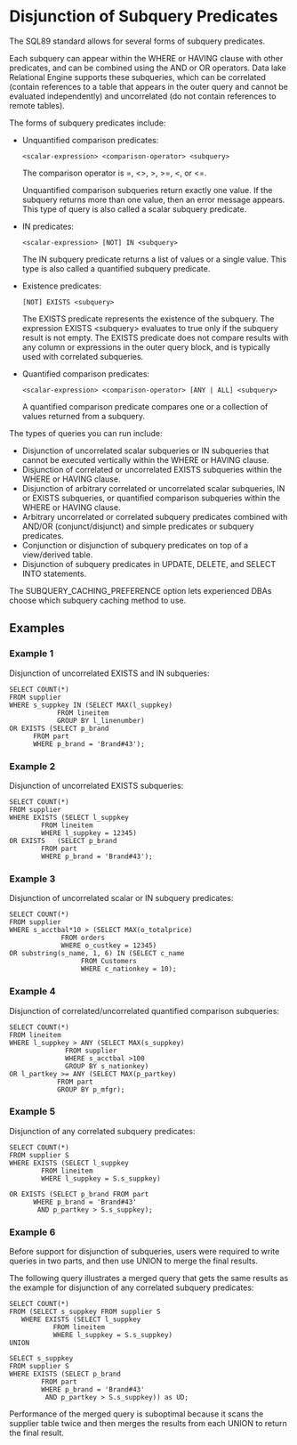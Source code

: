 <!-- loioa4fbc5f084f21015b5b6e45c408e8c2b -->

# Disjunction of Subquery Predicates

The SQL89 standard allows for several forms of subquery predicates.



Each subquery can appear within the WHERE or HAVING clause with other predicates, and can be combined using the AND or OR operators. Data lake Relational Engine supports these subqueries, which can be correlated \(contain references to a table that appears in the outer query and cannot be evaluated independently\) and uncorrelated \(do not contain references to remote tables\).

The forms of subquery predicates include:

-   Unquantified comparison predicates:

    ```
    <scalar-expression> <comparison-operator> <subquery>
    ```

    The comparison operator is =, <\>, \>, \>=, <, or <=.

    Unquantified comparison subqueries return exactly one value. If the subquery returns more than one value, then an error message appears. This type of query is also called a scalar subquery predicate.

-   IN predicates:

    ```
    <scalar-expression> [NOT] IN <subquery>
    ```

    The IN subquery predicate returns a list of values or a single value. This type is also called a quantified subquery predicate.

-   Existence predicates:

    ```
    [NOT] EXISTS <subquery>
    ```

    The EXISTS predicate represents the existence of the subquery. The expression EXISTS <subquery\> evaluates to true only if the subquery result is not empty. The EXISTS predicate does not compare results with any column or expressions in the outer query block, and is typically used with correlated subqueries.

-   Quantified comparison predicates:

    ```
    <scalar-expression> <comparison-operator> [ANY | ALL] <subquery>
    ```

    A quantified comparison predicate compares one or a collection of values returned from a subquery.


The types of queries you can run include:

-   Disjunction of uncorrelated scalar subqueries or IN subqueries that cannot be executed vertically within the WHERE or HAVING clause.
-   Disjunction of correlated or uncorrelated EXISTS subqueries within the WHERE or HAVING clause.
-   Disjunction of arbitrary correlated or uncorrelated scalar subqueries, IN or EXISTS subqueries, or quantified comparison subqueries within the WHERE or HAVING clause.
-   Arbitrary uncorrelated or correlated subquery predicates combined with AND/OR \(conjunct/disjunct\) and simple predicates or subquery predicates.
-   Conjunction or disjunction of subquery predicates on top of a view/derived table.
-   Disjunction of subquery predicates in UPDATE, DELETE, and SELECT INTO statements.

The SUBQUERY\_CACHING\_PREFERENCE option lets experienced DBAs choose which subquery caching method to use.



<a name="loioa4fbc5f084f21015b5b6e45c408e8c2b__iq_refbb_81"/>

## Examples



### Example 1

Disjunction of uncorrelated EXISTS and IN subqueries:

```
SELECT COUNT(*)
FROM supplier 
WHERE s_suppkey IN (SELECT MAX(l_suppkey) 
            FROM lineitem 
            GROUP BY l_linenumber) 
OR EXISTS (SELECT p_brand 
      FROM part 
      WHERE p_brand = 'Brand#43');
```



### Example 2

Disjunction of uncorrelated EXISTS subqueries:

```
SELECT COUNT(*)
FROM supplier 
WHERE EXISTS (SELECT l_suppkey 
        FROM lineitem 
        WHERE l_suppkey = 12345) 
OR EXISTS   (SELECT p_brand 
        FROM part 
        WHERE p_brand = 'Brand#43');
```



### Example 3

Disjunction of uncorrelated scalar or IN subquery predicates:

```
SELECT COUNT(*) 
FROM supplier 
WHERE s_acctbal*10 > (SELECT MAX(o_totalprice) 
             FROM orders 
             WHERE o_custkey = 12345)
OR substring(s_name, 1, 6) IN (SELECT c_name 
                  FROM Customers 
                  WHERE c_nationkey = 10);
```



### Example 4

Disjunction of correlated/uncorrelated quantified comparison subqueries:

```
SELECT COUNT(*) 
FROM lineitem 
WHERE l_suppkey > ANY (SELECT MAX(s_suppkey)
              FROM supplier 
              WHERE s_acctbal >100 
              GROUP BY s_nationkey) 
OR l_partkey >= ANY (SELECT MAX(p_partkey) 
            FROM part 
            GROUP BY p_mfgr);
```



### Example 5

Disjunction of any correlated subquery predicates:

```
SELECT COUNT(*) 
FROM supplier S 
WHERE EXISTS (SELECT l_suppkey 
        FROM lineitem 
        WHERE l_suppkey = S.s_suppkey) 

OR EXISTS (SELECT p_brand FROM part 
      WHERE p_brand = 'Brand#43' 
       AND p_partkey > S.s_suppkey);
```



### Example 6

Before support for disjunction of subqueries, users were required to write queries in two parts, and then use UNION to merge the final results.

The following query illustrates a merged query that gets the same results as the example for disjunction of any correlated subquery predicates:

```
SELECT COUNT(*)
FROM (SELECT s_suppkey FROM supplier S
   WHERE EXISTS (SELECT l_suppkey
           FROM lineitem
           WHERE l_suppkey = S.s_suppkey)
UNION 

SELECT s_suppkey
FROM supplier S
WHERE EXISTS (SELECT p_brand
        FROM part
        WHERE p_brand = 'Brand#43'
         AND p_partkey > S.s_suppkey)) as UD;
```

Performance of the merged query is suboptimal because it scans the supplier table twice and then merges the results from each UNION to return the final result.

